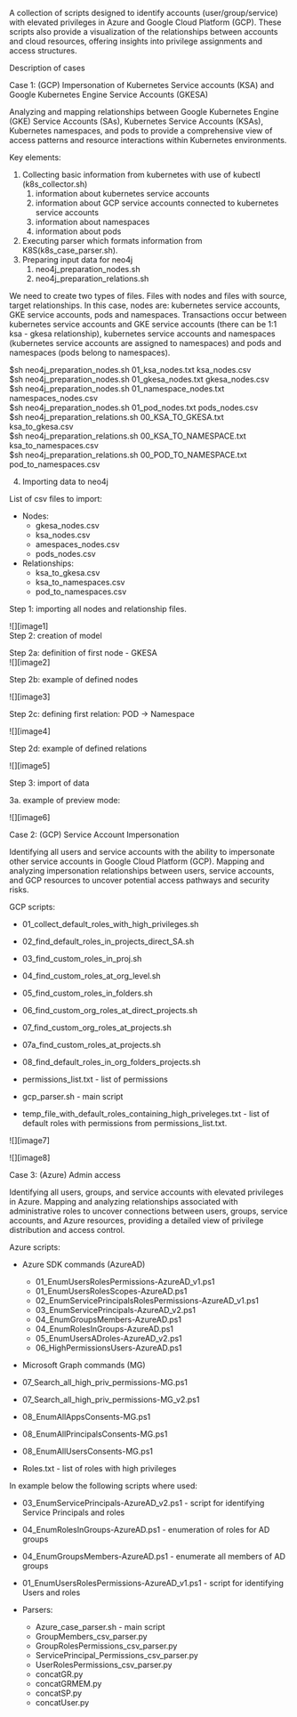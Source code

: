 A collection of scripts designed to identify accounts (user/group/service) with elevated privileges in Azure and Google Cloud Platform (GCP). These scripts also provide a visualization of the relationships between accounts and cloud resources, offering insights into privilege assignments and access structures.

Description of cases

Case 1: (GCP) Impersonation of Kubernetes Service accounts (KSA) and Google Kubernetes Engine Service Accounts (GKESA)

Analyzing and mapping relationships between Google Kubernetes Engine (GKE) Service Accounts (SAs), Kubernetes Service Accounts (KSAs), Kubernetes namespaces, and pods to provide a comprehensive view of access patterns and resource interactions within Kubernetes environments.

Key elements:

1. Collecting basic information from kubernetes with use of kubectl (k8s\_collector.sh)  
   1. information about kubernetes service accounts  
   2. information about GCP service accounts connected to kubernetes service accounts  
   3. information about namespaces  
   4. information about pods  
2. Executing parser which formats information from K8S(k8s\_case\_parser.sh).   
3. Preparing input data for neo4j  
   1. neo4j\_preparation\_nodes.sh  
   2. neo4j\_preparation\_relations.sh

We need to create two types of files. Files with nodes and files with source, target relationships. In this case, nodes are: kubernetes service accounts, GKE service accounts, pods and namespaces. Transactions occur between kubernetes service accounts and GKE service accounts (there can be 1:1 ksa \- gkesa relationship), kubernetes service accounts and namespaces (kubernetes service accounts are assigned to namespaces) and pods and namespaces (pods belong to namespaces).

$sh neo4j\_preparation\_nodes.sh 01\_ksa\_nodes.txt ksa\_nodes.csv  
$sh neo4j\_preparation\_nodes.sh 01\_gkesa\_nodes.txt gkesa\_nodes.csv  
$sh neo4j\_preparation\_nodes.sh 01\_namespace\_nodes.txt namespaces\_nodes.csv  
$sh neo4j\_preparation\_nodes.sh 01\_pod\_nodes.txt pods\_nodes.csv  
$sh neo4j\_preparation\_relations.sh 00\_KSA\_TO\_GKESA.txt ksa\_to\_gkesa.csv  
$sh neo4j\_preparation\_relations.sh 00\_KSA\_TO\_NAMESPACE.txt ksa\_to\_namespaces.csv  
$sh neo4j\_preparation\_relations.sh 00\_POD\_TO\_NAMESPACE.txt pod\_to\_namespaces.csv

4. Importing data to neo4j

List of csv files to import:

* Nodes:  
  * gkesa\_nodes.csv  
  * ksa\_nodes.csv  
  * amespaces\_nodes.csv  
  * pods\_nodes.csv  
* Relationships:  
  * ksa\_to\_gkesa.csv	  
  * ksa\_to\_namespaces.csv  
  * pod\_to\_namespaces.csv	

Step 1: importing all nodes and relationship files.

![][image1]  
Step 2: creation of model

Step 2a: definition of first node \- GKESA  
![][image2]

Step 2b: example of defined nodes

![][image3]

Step 2c: defining first relation: POD \-\> Namespace

![][image4]

Step 2d: example of defined relations

![][image5]

Step 3: import of data

3a. example of preview mode:

![][image6]

Case 2: (GCP) Service Account Impersonation

Identifying all users and service accounts with the ability to impersonate other service accounts in Google Cloud Platform (GCP). Mapping and analyzing impersonation relationships between users, service accounts, and GCP resources to uncover potential access pathways and security risks.

GCP scripts:

* 01\_collect\_default\_roles\_with\_high\_privileges.sh  
* 02\_find\_default\_roles\_in\_projects\_direct\_SA.sh  
* 03\_find\_custom\_roles\_in\_proj.sh  
* 04\_find\_custom\_roles\_at\_org\_level.sh  
* 05\_find\_custom\_roles\_in\_folders.sh  
* 06\_find\_custom\_org\_roles\_at\_direct\_projects.sh  
* 07\_find\_custom\_org\_roles\_at\_projects.sh  
* 07a\_find\_custom\_roles\_at\_projects.sh  
* 08\_find\_default\_roles\_in\_org\_folders\_projects.sh

* permissions\_list.txt \- list of permissions  
* gcp\_parser.sh \- main script  
* temp\_file\_with\_default\_roles\_containing\_high\_priveleges.txt \- list of default roles with permissions from permissions\_list.txt.

![][image7]

![][image8]

Case 3: (Azure) Admin access

Identifying all users, groups, and service accounts with elevated privileges in Azure. Mapping and analyzing relationships associated with administrative roles to uncover connections between users, groups, service accounts, and Azure resources, providing a detailed view of privilege distribution and access control.

Azure scripts:

* Azure SDK commands (AzureAD)  
  * 01\_EnumUsersRolesPermissions-AzureAD\_v1.ps1  
  * 01\_EnumUsersRolesScopes-AzureAD.ps1  
  * 02\_EnumServicePrincipalsRolesPermissions-AzureAD\_v1.ps1  
  * 03\_EnumServicePrincipals-AzureAD\_v2.ps1  
  * 04\_EnumGroupsMembers-AzureAD.ps1  
  * 04\_EnumRolesInGroups-AzureAD.ps1  
  * 05\_EnumUsersADroles-AzureAD\_v2.ps1  
  * 06\_HighPermissionsUsers-AzureAD.ps1  
* Microsoft Graph commands (MG)  
* 07\_Search\_all\_high\_priv\_permissions-MG.ps1  
* 07\_Search\_all\_high\_priv\_permissions-MG\_v2.ps1  
* 08\_EnumAllAppsConsents-MG.ps1  
* 08\_EnumAllPrincipalsConsents-MG.ps1  
* 08\_EnumAllUsersConsents-MG.ps1

* Roles.txt \- list of roles with high privileges

In example below the following scripts where used:

* 03\_EnumServicePrincipals-AzureAD\_v2.ps1 \- script for identifying Service Principals and roles  
* 04\_EnumRolesInGroups-AzureAD.ps1 \- enumeration of roles for AD groups  
* 04\_EnumGroupsMembers-AzureAD.ps1 \- enumerate all members of AD groups  
* 01\_EnumUsersRolesPermissions-AzureAD\_v1.ps1 \- script for identifying Users and roles

* Parsers:  
  * Azure\_case\_parser.sh \- main script  
  * GroupMembers\_csv\_parser.py  
  * GroupRolesPermissions\_csv\_parser.py  
  * ServicePrincipal\_Permissions\_csv\_parser.py  
  * UserRolesPermissions\_csv\_parser.py  
  * concatGR.py  
  * concatGRMEM.py  
  * concatSP.py  
  * concatUser.py
